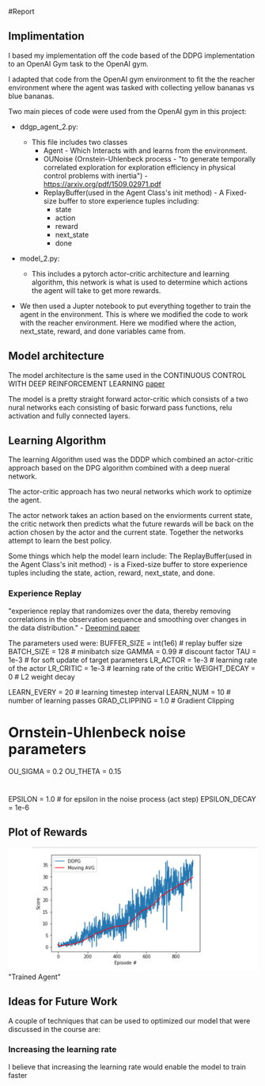 #Report

## Implimentation
I based my implementation off the code based of the DDPG implementation to an OpenAI Gym task to the OpenAI gym.

I adapted that code from the OpenAI gym environment to fit the the reacher environment where the agent was tasked with collecting yellow bananas vs blue bananas.

Two main pieces of code were used from the OpenAI gym in this project:
* ddgp_agent_2.py:
    * This file includes two classes
        * Agent - Which Interacts with and learns from the environment.
        *  OUNoise (Ornstein-Uhlenbeck process -  "to generate temporally correlated
exploration for exploration efficiency in physical control problems with inertia") - https://arxiv.org/pdf/1509.02971.pdf
        * ReplayBuffer(used in the Agent Class's init method) - A Fixed-size buffer to store experience tuples including:
            * state
            * action
            * reward
            * next_state
            * done

* model_2.py:
    * This includes a pytorch actor-critic architecture and learning algorithm, this network is what is used to determine which actions the agent will take to get more rewards.

* We then used a Jupter notebook to put everything together to train the agent in the environment. This is where we modified the code to work with the reacher environment. Here we modified where the action, next_state, reward, and done variables came from.

## Model architecture
The model architecture is the same used in the CONTINUOUS CONTROL WITH DEEP REINFORCEMENT
LEARNING [paper](https://arxiv.org/pdf/1509.02971.pdf)

The model is a pretty straight forward actor-critic which consists of a two nural networks each consisting of basic forward pass functions, relu activation and fully connected layers.


## Learning Algorithm
The learning Algorithm used was the DDDP which combined an actor-critic approach based on the DPG algorithm combined with a deep nueral network.

The actor-critic approach has two neural networks which work to optimize the agent.

The actor network takes an action based on the enviorments current state, the critic network then predicts what the future rewards will be back on the action chosen by the actor and the current state. Together the networks attempt to learn the best policy.

Some things which help the model learn include:
The ReplayBuffer(used in the Agent Class's init method) - is a Fixed-size buffer to store experience tuples including the state, action, reward, next_state, and done.

### Experience Replay
"experience replay that randomizes over the data, thereby removing correlations in the observation sequence and smoothing over changes in the data distribution." - [Deepmind paper](http://web.stanford.edu/class/psych209/Readings/MnihEtAlHassibis15NatureControlDeepRL.pdf)




The parameters used were:
BUFFER_SIZE = int(1e6)  # replay buffer size
BATCH_SIZE = 128        # minibatch size
GAMMA = 0.99            # discount factor
TAU = 1e-3              # for soft update of target parameters
LR_ACTOR = 1e-3         # learning rate of the actor
LR_CRITIC = 1e-3        # learning rate of the critic
WEIGHT_DECAY = 0        # L2 weight decay

LEARN_EVERY = 20        # learning timestep interval
LEARN_NUM   = 10        # number of learning passes
GRAD_CLIPPING = 1.0     # Gradient Clipping

# Ornstein-Uhlenbeck noise parameters
OU_SIGMA  = 0.2
OU_THETA  = 0.15
#
EPSILON       = 1.0     # for epsilon in the noise process (act step)
EPSILON_DECAY = 1e-6


## Plot of Rewards
![Chart](plot.png)"Trained Agent"


## Ideas for Future Work
A couple of techniques that can be used to optimized our model that were discussed in the course are:

### Increasing the learning rate
I believe that increasing the learning rate would enable the model to train faster
